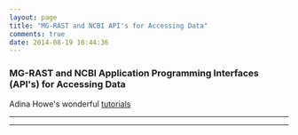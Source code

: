 ```yaml
---
layout: page
title: "MG-RAST and NCBI API's for Accessing Data"
comments: true
date: 2014-08-19 16:44:36
---
```


### MG-RAST and NCBI Application Programming Interfaces (API's) for Accessing Data

Adina Howe's wonderful [tutorials](http://adina-howe.readthedocs.org/en/latest/)


-----------------------------------------------
-----------------------------------------------
